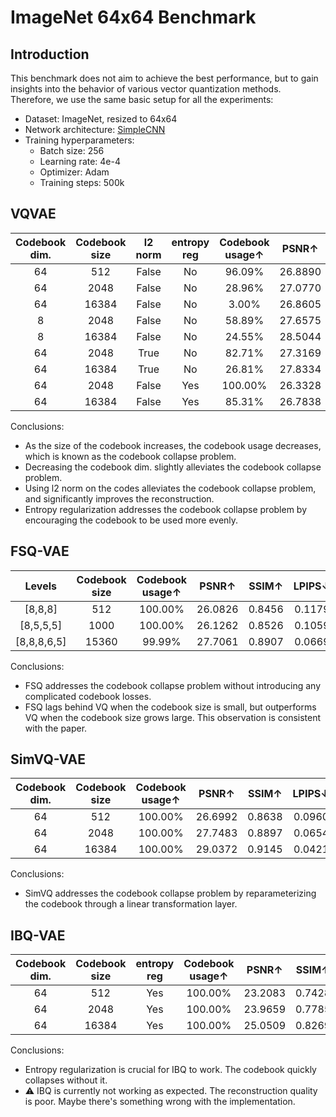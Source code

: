 # ImageNet 64x64 Benchmark



## Introduction

This benchmark does not aim to achieve the best performance, but to gain insights into the behavior of various vector quantization methods.
Therefore, we use the same basic setup for all the experiments:

- Dataset: ImageNet, resized to 64x64
- Network architecture: [SimpleCNN](../models/autoencoder/simple_cnn.py)
- Training hyperparameters:
  - Batch size: 256
  - Learning rate: 4e-4
  - Optimizer: Adam
  - Training steps: 500k



## VQVAE

| Codebook dim. | Codebook size | l2 norm | entropy reg | Codebook usage↑ |  PSNR↑  | SSIM↑  | LPIPS↓ |  rFID↓  |
|:-------------:|:-------------:|:-------:|:-----------:|:---------------:|:-------:|:------:|:------:|:-------:|
|      64       |      512      |  False  |     No      |     96.09%      | 26.8890 | 0.8646 | 0.1017 | 39.2825 |
|      64       |     2048      |  False  |     No      |     28.96%      | 27.0770 | 0.8704 | 0.0916 | 36.7708 |
|      64       |     16384     |  False  |     No      |      3.00%      | 26.8605 | 0.8670 | 0.0939 | 38.1272 |
|       8       |     2048      |  False  |     No      |     58.89%      | 27.6575 | 0.8833 | 0.0792 | 35.0210 |
|       8       |     16384     |  False  |     No      |     24.55%      | 28.5044 | 0.9017 | 0.0575 | 27.1896 |
|      64       |     2048      |  True   |     No      |     82.71%      | 27.3169 | 0.8864 | 0.0547 | 22.6812 |
|      64       |     16384     |  True   |     No      |     26.81%      | 27.8334 | 0.8987 | 0.0439 | 18.5483 |
|      64       |     2048      |  False  |     Yes     |     100.00%     | 26.3328 | 0.8617 | 0.0952 | 31.8191 |
|      64       |     16384     |  False  |     Yes     |     85.31%      | 26.7838 | 0.8695 | 0.0722 | 27.1384 |

Conclusions:

- As the size of the codebook increases, the codebook usage decreases, which is known as the codebook collapse problem.
- Decreasing the codebook dim. slightly alleviates the codebook collapse problem.
- Using l2 norm on the codes alleviates the codebook collapse problem, and significantly improves the reconstruction.
- Entropy regularization addresses the codebook collapse problem by encouraging the codebook to be used more evenly.



## FSQ-VAE

|   Levels    | Codebook size | Codebook usage↑ |  PSNR↑  | SSIM↑  | LPIPS↓ |  rFID↓  |
|:-----------:|:-------------:|:---------------:|:-------:|:------:|:------:|:-------:|
|   [8,8,8]   |      512      |     100.00%     | 26.0826 | 0.8456 | 0.1179 | 45.6580 |
|  [8,5,5,5]  |     1000      |     100.00%     | 26.1262 | 0.8526 | 0.1059 | 43.4865 |
| [8,8,8,6,5] |     15360     |     99.99%      | 27.7061 | 0.8907 | 0.0669 | 27.2670 |

Conclusions:

- FSQ addresses the codebook collapse problem without introducing any complicated codebook losses.
- FSQ lags behind VQ when the codebook size is small, but outperforms VQ when the codebook size grows large. This observation is consistent with the paper.



## SimVQ-VAE

| Codebook dim. | Codebook size | Codebook usage↑ |  PSNR↑  | SSIM↑  | LPIPS↓ |  rFID↓  |
|:-------------:|:-------------:|:---------------:|:-------:|:------:|:------:|:-------:|
|      64       |      512      |     100.00%     | 26.6992 | 0.8638 | 0.0960 | 36.4991 |
|      64       |     2048      |     100.00%     | 27.7483 | 0.8897 | 0.0654 | 27.4036 |
|      64       |     16384     |     100.00%     | 29.0372 | 0.9145 | 0.0421 | 18.6821 |

Conclusions:

- SimVQ addresses the codebook collapse problem by reparameterizing the codebook through a linear transformation layer.



## IBQ-VAE

| Codebook dim. | Codebook size | entropy reg | Codebook usage↑ |  PSNR↑  | SSIM↑  | LPIPS↓ |  rFID↓   |
|:-------------:|:-------------:|:-----------:|:---------------:|:-------:|:------:|:------:|:--------:|
|      64       |      512      |     Yes     |     100.00%     | 23.2083 | 0.7428 | 0.2474 | 270.1325 |
|      64       |     2048      |     Yes     |     100.00%     | 23.9659 | 0.7785 | 0.2114 | 270.8370 |
|      64       |     16384     |     Yes     |     100.00%     | 25.0509 | 0.8269 | 0.1320 | 274.7465 |

Conclusions:

- Entropy regularization is crucial for IBQ to work. The codebook quickly collapses without it.
- ⚠️ IBQ is currently not working as expected. The reconstruction quality is poor. Maybe there's something wrong with the implementation.
